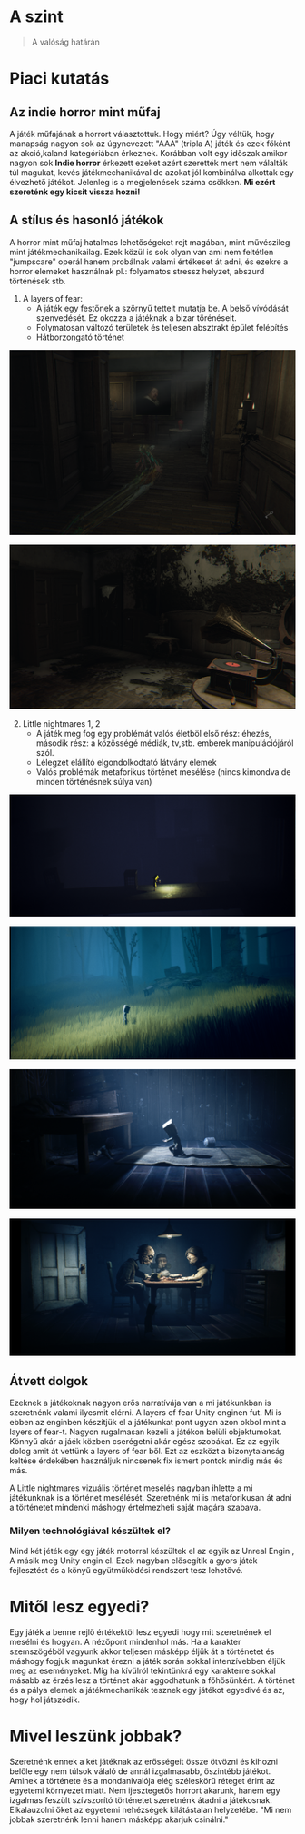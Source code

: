 # A szint 
> A valóság határán

# Piaci kutatás

## Az indie horror mint műfaj

 A játék műfajának a horrort választottuk. Hogy miért? Úgy véltük, hogy manapság nagyon sok az úgynevezett "AAA" (tripla A) játék és ezek főként az akció,kaland kategóriában érkeznek. Korábban volt egy időszak amikor nagyon sok __Indie horror__ érkezett ezeket azért szerették mert nem válalták túl magukat, kevés játékmechanikával de azokat jól kombinálva alkottak egy élvezhető játékot. Jelenleg is a megjelenések száma csökken. __Mi ezért szereténk egy kicsit vissza hozni!__

## A stílus és hasonló játékok

A horror mint műfaj hatalmas lehetőségeket rejt magában, mint művészileg mint játékmechanikailag. Ezek közül is sok olyan van ami nem feltétlen "jumpscare" operál hanem probálnak valami értékeset át adni, és ezekre a horror elemeket használnak pl.: folyamatos stressz helyzet, abszurd történések stb.

1. A layers of fear:
   - A játék egy festőnek a szörnyű tetteit mutatja be. A belső vívódását szenvedését. Ez okozza a játéknak a bizar törénéseit.
   - Folymatosan változó területek és teljesen absztrakt épület felépítés
   - Hátborzongató történet

![layers of fear](https://github.com/mozes20/AszintUnity/blob/M%C3%B3zes/leyers1.png?raw=true)

![layers of fear](https://github.com/mozes20/AszintUnity/blob/M%C3%B3zes/layers2.png?raw=true)

2. Little nightmares 1, 2
   - A játék meg fog egy problémát valós életböl első rész: éhezés, második rész: a közösségé médiák, tv,stb. emberek manipulációjáról szól.
   - Lélegzet elállító elgondolkodtató látvány elemek
   - Valós problémák metaforikus történet mesélése (nincs kimondva de minden történésnek súlya van)

![Little nightmares](https://github.com/mozes20/AszintUnity/blob/M%C3%B3zes/little1.png?raw=true)

![Little nightmares](https://github.com/mozes20/AszintUnity/blob/M%C3%B3zes/little2.png?raw=true)

![Little nightmares](https://github.com/mozes20/AszintUnity/blob/M%C3%B3zes/Little3.png?raw=true)

![Little nightmares](https://github.com/mozes20/AszintUnity/blob/M%C3%B3zes/little4.png?raw=true)



## Átvett dolgok

Ezeknek a játékoknak nagyon erős narratívája van a mi játékunkban is szeretnénk valami ilyesmit elérni. A layers of fear Unity enginen fut. Mi is ebben az enginben készítjük el a játékunkat pont ugyan azon okbol mint a layers of fear-t. Nagyon rugalmasan kezeli a játékon belüli objektumokat. Könnyű akár a jáék közben cserégetni akár egész szobákat. Ez az egyik dolog amit át vettünk a layers of fear ből. Ezt az eszközt a bizonytalanság keltése érdekében használjuk nincsenek fix ismert pontok mindig más és más.

A Little nightmares vizuális történet mesélés nagyban ihlette a mi játékunknak is a történet mesélését. Szeretnénk mi is metaforikusan át adni a történetet mindenki máshogy értelmezheti saját magára szabava.

### Milyen technológiával készültek el?

  Mind két jéték egy egy játék motorral készültek el az egyik az Unreal Engin , A másik meg Unity engin el. Ezek nagyban elősegítik a gyors játék fejlesztést és a könyű együtműködési rendszert tesz lehetővé.


# Mitől lesz egyedi?
Egy játék a benne rejlő értékektöl lesz egyedi hogy mit szeretnének el mesélni és hogyan. A nézőpont mindenhol más. Ha a karakter szemszögéböl vagyunk akkor teljesen másképp éljük át a történetet és máshogy fogjuk magunkat érezni a játék során sokkal intenzívebben éljük meg az eseményeket. Míg ha kívülröl tekintünkrá egy karakterre sokkal másabb az érzés lesz a történet akár aggodhatunk a főhősünkért. A történet és a pálya elemek a játékmechanikák tesznek egy játékot egyedivé és az, hogy hol játszódik.


# __Mivel leszünk jobbak?__

Szeretnénk ennek a két játéknak az erősségeit össze ötvözni és kihozni belőle egy nem túlsok válaló de annál izgalmasabb, őszintébb játékot. Aminek a története és a mondanivalója elég széleskörű réteget érint az egyetemi környezet miatt. Nem  ijesztegetős horrort akarunk, hanem egy izgalmas feszült szívszorító történetet szeretnénk átadni a játékosnak. Elkalauzolni őket az egyetemi nehézségek kilátástalan helyzetébe. "Mi nem jobbak szeretnénk lenni hanem másképp akarjuk csinálni."





